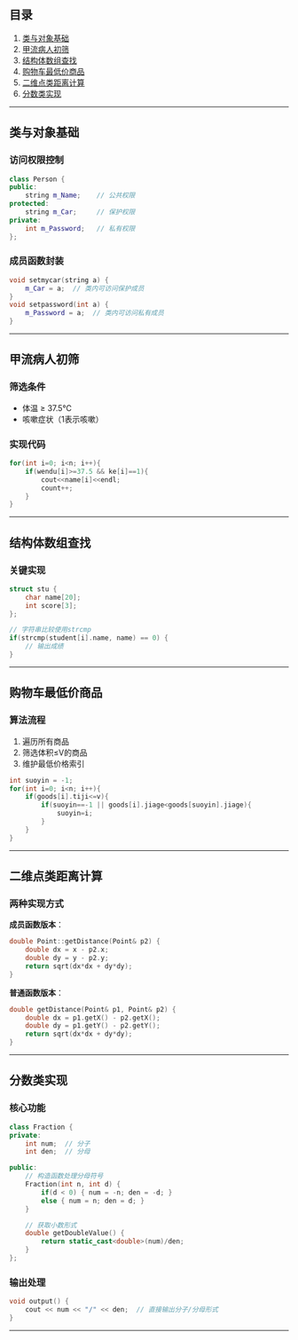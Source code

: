

## 目录
1. [类与对象基础](#类与对象基础)
2. [甲流病人初筛](#甲流病人初筛)
3. [结构体数组查找](#结构体数组查找)
4. [购物车最低价商品](#购物车最低价商品)
5. [二维点类距离计算](#二维点类距离计算)
6. [分数类实现](#分数类实现)

---

## 类与对象基础
### 访问权限控制
```cpp
class Person {
public:
    string m_Name;    // 公共权限
protected:
    string m_Car;     // 保护权限
private:
    int m_Password;   // 私有权限
};
```

### 成员函数封装
```cpp
void setmycar(string a) {
    m_Car = a;  // 类内可访问保护成员
}
void setpassword(int a) {
    m_Password = a;  // 类内可访问私有成员
}
```

---

## 甲流病人初筛
### 筛选条件
- 体温 ≥ 37.5℃
- 咳嗽症状（1表示咳嗽）

### 实现代码
```cpp
for(int i=0; i<n; i++){
    if(wendu[i]>=37.5 && ke[i]==1){
        cout<<name[i]<<endl;
        count++;
    }
}
```

---

## 结构体数组查找
### 关键实现
```cpp
struct stu {
    char name[20];
    int score[3];
};

// 字符串比较使用strcmp
if(strcmp(student[i].name, name) == 0) {
    // 输出成绩
}
```

---

## 购物车最低价商品
### 算法流程
1. 遍历所有商品
2. 筛选体积≤V的商品
3. 维护最低价格索引

```cpp
int suoyin = -1;
for(int i=0; i<n; i++){
    if(goods[i].tiji<=v){
        if(suoyin==-1 || goods[i].jiage<goods[suoyin].jiage){
            suoyin=i;
        }
    }
}
```

---

## 二维点类距离计算
### 两种实现方式
**成员函数版本**：
```cpp
double Point::getDistance(Point& p2) {
    double dx = x - p2.x;
    double dy = y - p2.y;
    return sqrt(dx*dx + dy*dy);
}
```

**普通函数版本**：
```cpp
double getDistance(Point& p1, Point& p2) {
    double dx = p1.getX() - p2.getX();
    double dy = p1.getY() - p2.getY();
    return sqrt(dx*dx + dy*dy);
}
```

---

## 分数类实现
### 核心功能
```cpp
class Fraction {
private:
    int num;  // 分子
    int den;  // 分母

public:
    // 构造函数处理分母符号
    Fraction(int n, int d) {
        if(d < 0) { num = -n; den = -d; }
        else { num = n; den = d; }
    }

    // 获取小数形式
    double getDoubleValue() {
        return static_cast<double>(num)/den;
    }
};
```

### 输出处理
```cpp
void output() {
    cout << num << "/" << den;  // 直接输出分子/分母形式
}
```

---